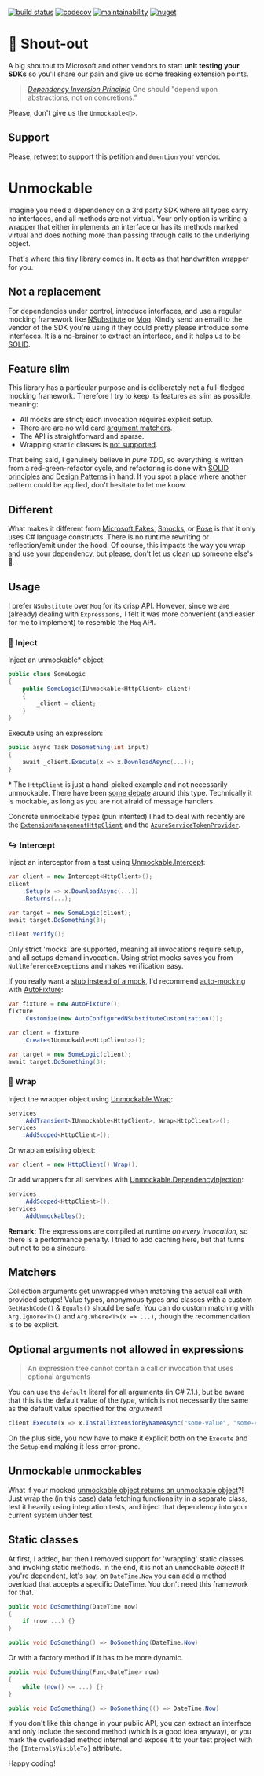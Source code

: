 [![build status](https://ci.appveyor.com/api/projects/status/layshtg2fh5fu5fu/branch/master?svg=true)](https://ci.appveyor.com/project/riezebosch/unmockable/branch/master)
[![codecov](https://codecov.io/gh/riezebosch/unmockable/branch/master/graph/badge.svg)](https://codecov.io/gh/riezebosch/unmockable)
[![maintainability](https://api.codeclimate.com/v1/badges/17981601c69dcbaffd3b/maintainability)](https://codeclimate.com/github/riezebosch/Unmockable/maintainability)
[![nuget](https://img.shields.io/nuget/v/Unmockable.svg)](https://www.nuget.org/packages/Unmockable/)

# 📢 Shout-out

A big shoutout to Microsoft and other vendors to start **unit testing your SDKs** so you'll share our pain and give us some freaking extension points.

> [_Dependency Inversion Principle_](http://butunclebob.com/ArticleS.UncleBob.PrinciplesOfOod)
> One should "depend upon abstractions, not on concretions."

Please, don't give us the `Unmockable<🖕>`.

## Support

Please, [retweet](https://twitter.com/MRiezebosch/status/1103973591782166528) to support this petition and `@mention` your vendor.

# Unmockable

Imagine you need a dependency on a 3rd party SDK where all types carry no interfaces, and all methods are not virtual.
Your only option is writing a wrapper that either implements an interface or has its methods marked virtual and does nothing
more than passing through calls to the underlying object.

That's where this tiny library comes in. It acts as that handwritten wrapper for you.

## Not a replacement

For dependencies under control, introduce interfaces, and use a regular mocking framework like [NSubstitute](https://nsubstitute.github.io/) or [Moq](https://github.com/moq/moq).
Kindly send an email to the vendor of the SDK you're using if they could pretty please introduce some interfaces. It is a no-brainer
to extract an interface, and it helps us to be [SOLID](https://en.wikipedia.org/wiki/SOLID).

## Feature slim

This library has a particular purpose and is deliberately not a full-fledged mocking framework. Therefore
I try to keep its features as slim as possible, meaning:

-   All mocks are strict; each invocation requires explicit setup.
-   <s>There are are no</s> wild card [argument matchers](#Matchers).
-   The API is straightforward and sparse.
-   Wrapping `static` classes is [not supported](#Statics).

That being said, I genuinely believe in _pure TDD_, so everything is written from a
red-green-refactor cycle, and refactoring is done with [SOLID principles](http://butunclebob.com/ArticleS.UncleBob.PrinciplesOfOod)
and [Design Patterns](https://dofactory.com/net/design-patterns) in hand.
If you spot a place where another pattern could be applied, don't hesitate to let me know.

## Different

What makes it different from [Microsoft Fakes](https://docs.microsoft.com/en-us/visualstudio/test/isolating-code-under-test-with-microsoft-fakes), [Smocks](https://www.nuget.org/packages/Smocks/), or
 [Pose](https://github.com/tonerdo/pose) is that it only uses C# language constructs. There is no runtime rewriting or reflection/emit under the hood. Of course, this impacts the way you wrap and use
your dependency, but please, don't let us clean up someone else's 💩.

## Usage

I prefer `NSubstitute` over `Moq` for its crisp API. However, since we are (already) dealing
with `Expressions,` I felt it was more convenient (and easier for me to implement) to resemble the `Moq` API.

### 💉 Inject

Inject an unmockable\* object:

```c#
public class SomeLogic
{
    public SomeLogic(IUnmockable<HttpClient> client)
    {
        _client = client;
    }
}
```

Execute using an expression:

```c#
public async Task DoSomething(int input)
{
    await _client.Execute(x => x.DownloadAsync(...));
}
```

\* The `HttpClient` is just a hand-picked example and not necessarily unmockable. There have been [some debate](https://github.com/aspnet/HttpClientFactory/issues/67)
around this type. Technically it is mockable, as long as you are not afraid of message handlers.

Concrete unmockable types (pun intented) I had to deal with recently are the [`ExtensionManagementHttpClient`](https://docs.microsoft.com/en-us/dotnet/api/microsoft.visualstudio.services.extensionmanagement.webapi.extensionmanagementhttpclient)
and the [`AzureServiceTokenProvider`](https://github.com/Azure/azure-sdk-for-net/blob/master/src/SdkCommon/AppAuthentication/Azure.Services.AppAuthentication/AzureServiceTokenProvider.cs).

### ↪️ Intercept

Inject an interceptor from a test using [Unmockable.Intercept](https://www.nuget.org/packages/Unmockable.Intercept/):

```c#
var client = new Intercept<HttpClient>();
client
    .Setup(x => x.DownloadAsync(...))
    .Returns(...);

var target = new SomeLogic(client);
await target.DoSomething(3);

client.Verify();
```

Only strict 'mocks' are supported, meaning all invocations require setup, and all setups demand invocation.
Using strict mocks saves you from `NullReferenceExceptions` and makes verification easy.

If you really want a [stub instead of a mock](https://martinfowler.com/articles/mocksArentStubs.html),
I'd recommend [auto-mocking](https://github.com/AutoFixture/AutoFixture/wiki/Cheat-Sheet#auto-mocking-with-moq) with [AutoFixture](https://github.com/AutoFixture/AutoFixture):

```c#
var fixture = new AutoFixture();
fixture
    .Customize(new AutoConfiguredNSubstituteCustomization());

var client = fixture
    .Create<IUnmockable<HttpClient>>();

var target = new SomeLogic(client);
await target.DoSomething(3);
```

### 🎁 Wrap

Inject the wrapper object using [Unmockable.Wrap](https://www.nuget.org/packages/Unmockable.Wrap/):

```c#
services
    .AddTransient<IUnmockable<HttpClient>, Wrap<HttpClient>>();
services
    .AddScoped<HttpClient>();
```

Or wrap an existing object:

```c#
var client = new HttpClient().Wrap();

```

Or add wrappers for all services with [Unmockable.DependencyInjection](https://www.nuget.org/packages/Unmockable.DependencyInjection/):

```c#
services
    .AddScoped<HttpClient>();
services
    .AddUnmockables();
```

**Remark:** The expressions are compiled at runtime _on every invocation_, so there is a performance penalty.
I tried to add caching here, but that turns out not to be a sinecure.

## Matchers

Collection arguments get unwrapped when matching the actual call with provided setups! Value types, anonymous types _and_
classes with a custom `GetHashCode()` & `Equals()` should be safe. You can do custom matching with `Arg.Ignore<T>()` and `Arg.Where<T>(x => ...)`, though the recommendation
 is to be explicit.

## Optional arguments not allowed in expressions

> An expression tree cannot contain a call or invocation that uses optional arguments

You can use the `default` literal for all arguments (in C# 7.1.), but be aware that this is the default
value of the _type_, which is not necessarily the same as the default value specified for the _argument_!

```c#
client.Execute(x => x.InstallExtensionByNameAsync("some-value", "some-value", default, default, default));
```

On the plus side, you now have to make it explicit both on the `Execute` and the `Setup` end making it less error-prone.

## Unmockable unmockables

What if your mocked [unmockable object returns an unmockable object](https://docs.microsoft.com/en-us/azure/cosmos-db/tutorial-develop-table-dotnet#create-a-table)?!
Just wrap the (in this case) data fetching functionality in a separate class, test it heavily using integration tests, and inject
that dependency into your current system under test.

## Static classes

At first, I added, but then I removed support for 'wrapping' static classes and invoking static methods.
In the end, it is not an unmockable _object_! If you're dependent, let's say, on `DateTime.Now` you can add a method overload
that accepts a specific DateTime. You don't need this framework for that.

```c#
public void DoSomething(DateTime now)
{
    if (now ...) {}
}

public void DoSomething() => DoSomething(DateTime.Now)
```

Or with a factory method if it has to be more dynamic.

```c#
public void DoSomething(Func<DateTime> now)
{
    while (now() <= ...) {}
}

public void DoSomething() => DoSomething(() => DateTime.Now)
```

If you don't like this change in your public API, you can extract an interface and only
include the second method (which is a good idea anyway), or you mark the overloaded method internal and
expose it to your test project with the `[InternalsVisibleTo]` attribute.


Happy coding!
